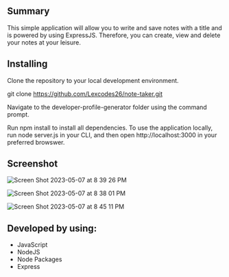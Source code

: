## Summary 
This simple application will allow you to write and save notes with a title and is powered by using ExpressJS. Therefore, you can create, view and delete your notes at your leisure.

## Installing 

Clone the repository to your local development environment.

git clone https://github.com/Lexcodes26/note-taker.git

Navigate to the developer-profile-generator folder using the command prompt.

Run npm install to install all dependencies. To use the application locally, run node server.js in your CLI, and then open http://localhost:3000 in your preferred browswer.

## Screenshot 
![Screen Shot 2023-05-07 at 8 39 26 PM](https://user-images.githubusercontent.com/112981795/236711180-236283ae-d57a-45be-98a7-ea13eac5165a.png)

![Screen Shot 2023-05-07 at 8 38 01 PM](https://user-images.githubusercontent.com/112981795/236711170-c55a7e1f-9282-4e0a-bdf2-92cb99311cbe.png)

![Screen Shot 2023-05-07 at 8 45 11 PM](https://user-images.githubusercontent.com/112981795/236711413-8b6fca47-69ba-4171-b47b-7535140cff01.png)

## Developed by using: 

 - JavaScript
 - NodeJS
 - Node Packages
 - Express


